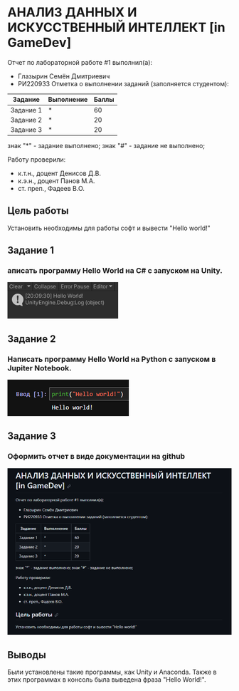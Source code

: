# АНАЛИЗ ДАННЫХ И ИСКУССТВЕННЫЙ ИНТЕЛЛЕКТ [in GameDev]
Отчет по лабораторной работе #1 выполнил(а):
- Глазырин Семён Дмитриевич
- РИ220933
Отметка о выполнении заданий (заполняется студентом):

| Задание | Выполнение | Баллы |
| ------ | ------ | ------ |
| Задание 1 | * | 60 |
| Задание 2 | * | 20 |
| Задание 3 | * | 20 |

знак "*" - задание выполнено; знак "#" - задание не выполнено;

Работу проверили:
- к.т.н., доцент Денисов Д.В.
- к.э.н., доцент Панов М.А.
- ст. преп., Фадеев В.О.

## Цель работы
Установить необходимы для работы софт и вывести "Hello world!"

## Задание 1
### аписать программу Hello World на C# с запуском на Unity. 
![alt text](https://github.com/SemenGlazyrin/Unity/blob/fcc72b97ee2d8c06d25ac49a1df290f99c9f7a90/screens/lab1/1.png)

## Задание 2
### Написать программу Hello World на Python с запуском в Jupiter Notebook. 
![alt text](https://github.com/SemenGlazyrin/Unity/blob/b875ab209cf0e1ed307d619b153affbdb18d0d22/screens/lab1/2.png)

## Задание 3
### Оформить отчет в виде документации на github 
![alt text](https://github.com/SemenGlazyrin/Unity/blob/b875ab209cf0e1ed307d619b153affbdb18d0d22/screens/lab1/3.png)

## Выводы
Были установлены такие программы, как Unity и Anaconda. Также в этих программах в консоль была выведена фраза "Hello World!".
